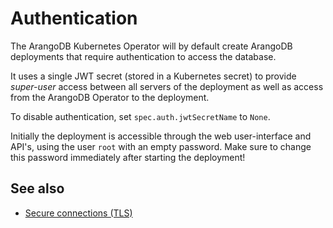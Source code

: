 <!-- don't edit here, its from https://@github.com/arangodb/kube-arangodb.git / docs/Manual/ -->
# Authentication

The ArangoDB Kubernetes Operator will by default create ArangoDB deployments
that require authentication to access the database.

It uses a single JWT secret (stored in a Kubernetes secret)
to provide *super-user* access between all servers of the deployment
as well as access from the ArangoDB Operator to the deployment.

To disable authentication, set `spec.auth.jwtSecretName` to `None`.

Initially the deployment is accessible through the web user-interface and
API's, using the user `root` with an empty password.
Make sure to change this password immediately after starting the deployment!

## See also

- [Secure connections (TLS)](./Tls.md)
